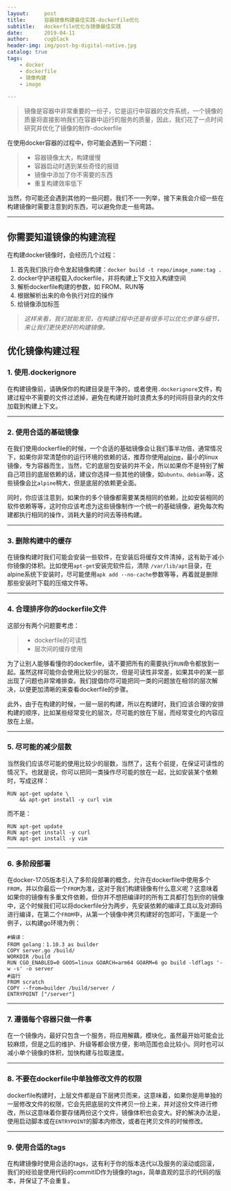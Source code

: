 ```yaml
---
layout:     post
title:      容器镜像构建最佳实践-dockerfile优化
subtitle:   dockerfile优化与镜像最佳实践
date:       2019-04-11
author:     cugblack
header-img: img/post-bg-digital-native.jpg
catalog: true
tags:
    - docker
    - dockerfile
    - 镜像构建
    - image
    
---
```


> 镜像是容器中非常重要的一份子，它是运行中容器的文件系统，一个镜像的质量将直接影响我们在容器中运行的服务的质量，因此，我们花了一点时间研究并优化了镜像的制作-dockerfile



在使用docker容器的过程中，你可能会遇到一下问题：

> * 容器镜像太大，构建缓慢
> * 容器启动时遇到某些奇怪的报错
> * 镜像中添加了你不需要的东西
> * 重复构建效率低下

当然，你可能还会遇到其他的一些问题，我们不一一列举，接下来我会介绍一些在构建镜像时需要注意到的东西，可以避免你走一些弯路。




------

## 你需要知道镜像的构建流程

在构建docker镜像时，会经历几个过程：

 1. 首先我们执行命令发起镜像构建：`docker build -t repo/image_name:tag .`
 2. docker守护进程载入dockerfile，并将构建上下文拉入构建空间
 3. 解析dockerfile构建的参数，如 FROM、RUN等
 4. 根据解析出来的命令执行对应的操作
 5. 给镜像添加标签

> *这样来看，我们就能发现，在构建过程中还是有很多可以优化步骤与细节，来让我们更快更好的构建镜像。*
 
 
## 优化镜像构建过程




### 1. 使用.dockerignore

在构建镜像前，请确保你的构建目录是干净的，或者使用`.dockerignore`文件，构建过程中不需要的文件过滤掉，避免在构建开始时浪费太多的时间将目录内的文件加载到构建上下文。

---

### 2. 使用合适的基础镜像

在我们使用dockerfile的时候，一个合适的基础镜像会让我们事半功倍，通常情况下，如果你非常清楚你的运行环境的依赖的话，推荐你使用[alpine](https://hub.docker.com/_/alpine)，最小的linux镜像，专为容器而生，当然，它的底层包安装的并不全，所以如果你不是特别了解自己项目的底层依赖的话，建议你选择一些其他的镜像，如`ubuntu、debian`等，这些镜像会比`alpine`稍大，但是底层的依赖更全面。

同时，你应该注意到，如果你的多个镜像都需要某类相同的依赖，比如安装相同的软件依赖等等，这时你应该考虑为这些镜像制作一个统一的基础镜像，避免每次构建都执行相同的操作，消耗大量的时间去等待构建。

---

### 3. 删除构建中的缓存

在镜像构建时我们可能会安装一些软件，在安装后将缓存文件清掉，这有助于减小你镜像的体积。比如使用`apt-get`安装完软件后，清除 `/var/lib/apt`目录，在alpine系统下安装时，尽可能使用`apk add --no-cache`参数等等，再着就是删除那些安装时下载的压缩文件等。


---

### 4. 合理排序你的dockerfile文件

这部分有两个问题要考虑：
> * dockerfile的可读性
> * 层次间的缓存使用

为了让别人能够看懂你的dockerfile，请不要把所有的需要执行`RUN`命令都放到一起。虽然这样可能你会使用比较少的层次，但是可读性非常差，如果其中的某一部出现了问题也非常难排查。我们提倡你尽可能把同一类的问题放在相邻的层次解决，以便更加清晰的来查看dockerfile的步骤。

此外，由于在构建的时候，一层一层的构建，所以在构建时，我们应该合理的安排构建的顺序，比如某些经常变化的层次，尽可能的放在下层，而经常变化的内容应放在上层。

---

### 5. 尽可能的减少层数

当然我们应该尽可能的使用比较少的层数，当然了，这有个前提，在保证可读性的情况下。也就是说，你可以把同一类操作尽可能的放在一起，比如安装某个依赖时，写成这样：
```
RUN apt-get update \
    && apt-get install -y curl vim
```
而不是：
```
RUN apt-get update
RUN apt-get install -y curl
RUN apt-get install -y vim
```
---

### 6. 多阶段部署

在docker-17.05版本引入了多阶段部署的概念，允许在dockerfile中使用多个`FROM`，并以你最后一个`FROM`为准，这对于我们构建镜像有什么意义呢？这意味着如果你的镜像有多重文件依赖，但你并不想把编译时的所有工具都打包到你的镜像中，这个时候我们可以将dockerfile分为两步，先安装依赖的编译工具以及对源码进行编译，在第二个`FROM`中，从第一个镜像中拷贝构建好的包即可，下面是一个例子，以构建go环境为例：
```
#编译：
FROM golang：1.10.3 as builder
COPY server.go /build/
WORKDIR /build
RUN CGO_ENABLED=0 GOOS=linux GOARCH=arm64 GOARM=6 go build -ldflags '-w -s' -o server
#运行
FROM scratch
COPY --from=builder /build/server /
ENTRYPOINT ["/server"]
```

---

### 7. 遵循每个容器只做一件事

在一个镜像内，最好只包含一个服务，将应用解藕，模块化，虽然最开始可能会比较麻烦，但是之后的维护、升级等都会很方便，影响范围也会比较小。同时也可以减小单个镜像的体积，加快构建与拉取速度。

---

### 8. 不要在dockerfile中单独修改文件的权限

dockerfile构建时，上层文件都是自下层拷贝而来，这意味着，如果你是用单独的一层修改文件的权限，它会先把底层的文件拷贝一份上来，并对这份文件进行修改，所以这意味着你要存储两份这个文件，镜像体积也会变大。好的解决办法是，使用启动脚本或在`ENTRYPOINT`的脚本内修改，或者在拷贝文件的时候修改。

---

### 9. 使用合适的tags

在构建镜像时使用合适的tags，这有利于你的版本迭代以及服务的滚动或回滚，我们的经验是使用代码的commitID作为镜像的tags，简单直观的显示的代码的版本，并保证了不会重复。
